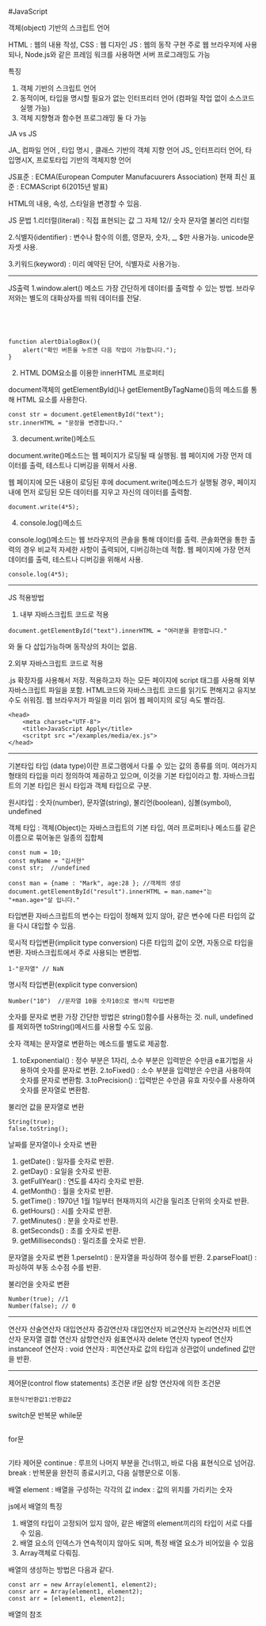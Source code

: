 #JavaScript

객체(object) 기반의 스크립트 언어 

HTML : 웹의 내용 작성,  CSS : 웹 디자인 JS : 웹의 동작 구현
주로 웹 브라우저에 사용되나, Node.js와 같은 프레임 워크를 사용하면 서버 프로그래밍도 가능

특징 
1. 객체 기반의 스크립트 언어
2. 동적이며, 타입을 명시할 필요가 없는 인터프리터 언어 (컴파일 작업 없이 소스코드 실행 가능)
3. 객체 지향형과 함수현 프로그래밍 둘 다 가능

JA vs JS

JA_ 컴파일 언어 , 타입 명시 , 클래스 기반의 객체 지향 언어
JS_ 인터프리터 언어, 타입명시X, 프로토타입 기반의 객체지향 언어

JS표준 : ECMA(European Computer Manufacuurers Association)
현재 최신 표준 :  ECMAScript 6(2015년 발표)

HTML의 내용, 속성, 스타일을 변경할 수 있음.

JS 문법 
1.리터럴(literal) : 직접 표현되는 값 그 자체
12// 숫자 문자열 불리언 리터럴 

2.식별자(identifier) : 변수나 함수의 이름, 영문자, 숫자, _, $만 사용가능. unicode문자셋 사용.

3.키워드(keyword) : 미리 예약된 단어, 식별자로 사용가능.

***

JS출력
1.window.alert() 메소드
가장 간단하게 데이터를 출력할 수 있는 방법.
브라우저와는 별도의 대화상자를 띄워 데이터를 전달.

<pre>
<code>

</code>
</pre>

```
function alertDialogBox(){
    alert("확인 버튼을 누르면 다음 작업이 가능합니다.");
}
```

2. HTML DOM요소를 이용한  innerHTML 프로퍼티

document객체의 getElementById()나 getElementByTagName()등의 메소드를 통해 HTML 요소를 사용한다.

```
const str = document.getElementById("text");
str.innerHTML = "문장을 변경합니다." 

```

3. decument.write()메소드

document.write()메소드는 웹 페이지가 로딩될 때 실행됨.
웹 페이지에 가장 먼저 데이터를 출력, 테스트나 디버깅을 위해서 사용.

웹 페이지에 모든 내용이 로딩된 후에 document.write()메소드가 실행될 경우, 
페이지 내에 먼저 로딩된 모든 데이터를 지우고 자신의 데이터를 출력함.

```
document.write(4*5);
```

4. console.log()메소드

console.log()메소드는 웹 브라우저의 콘솔을 통해 데이터를 출력.
콘솔화면을 통한 출력의 경우 비교적 자세한 사항이 출력되어, 디버깅하는데 적합.
웹 페이지에 가장 먼저 데이터를 출력, 테스트나 디버깅을 위해서 사용.

```
console.log(4*5);
```

***

JS 적용방법 

1. 내부 자바스크립트 코드로 적용
```
document.getElementById("text").innerHTML = "여러분을 환영합니다."
```
<head>와 <body> 둘 다 삽입가능하며 동작상의 차이는 없음.

2.외부 자바스크립트 코드로 적용

.js 확장자를 사용해서 저장. 
적용하고자 하는 모든 페이지에 script 태그를 사용해 외부 자바스크립트 파일을 포함.
HTML코드와 자바스크립트 코드를 읽기도 편해지고 유지보수도 쉬워짐.
웹 브라우저가 파일을 미리 읽어 웹 페이지의 로딩 속도 빨라짐.

```
<head>
    <meta charset="UTF-8">
    <title>JavaScript Apply</title>
    <scritpt src ="/examples/media/ex.js">
</head>
```

***
기본타입
타입 (data type)이란 프로그램에서 다룰 수 있는 값의 종류를 의미.
여러가지 형태의 타입을 미리 정의하여 제공하고 있으며, 이것을 기본 타입이라고 함.
자바스크립트의 기본 타입은 원시 타입과 객체 타입으로 구분.

원시타입 : 숫자(number), 문자열(string), 불리언(boolean), 심볼(symbol), undefined

객체 타입 : 객체(Object)는 자바스크립트의 기본 타입, 
여러 프로퍼티나 메소드를 같은 이름으로 묶어놓은 일종의 집합체
```
const num = 10;
const myName = "김서현"
const str;  //undefined
```
```
const man = {name : "Mark", age:28 }; //객체의 생성
document.getElementById("result").innerHTML = man.name+"는 "+man.age+"살 입니다."
```

타입변환
자바스크립트의 변수는 타입이 정해져 있지 않아, 같은 변수에 다른 타입의 값을 다시 대입할 수 있음.

묵시적 타입변환(implicit type conversion)
다른 타입의 값이 오면, 자동으로 타입을 변환.
자바스크립트에서 주로 사용되는 변환법.
```
1-"문자열" // NaN 
```

명시적 타입변환(explicit type conversion)
```
Number("10")  //문자열 10을 숫자10으로 명시적 타입변환
```

숫자를 문자로 변환
가장 간단한 방법은  string()함수를 사용하는 것.
null, undefined를 제외하면 toString()메서드를 사용할 수도 있음.

숫자 객체는 문자열로 변환하는 메소드를 별도로 제공함.
1. toExponential() : 정수 부분은 1자리, 소수 부분은 입력받은 수만큼 e표기법을 사용하여 숫자를 문자로 변환.
2.toFixed() : 소수 부분을 입력받은 수만큼 사용하여 숫자를 문자로 변환함.
3.toPrecision() : 입력받은 수만큼 유효 자릿수를 사용하여 숫자를 문자열로 변환함.

불리언 값을 문자열로 변환
```
String(true);
false.toString();
```

날짜를 문자열이나 숫자로 변환
1. getDate() : 일자를 숫자로 반환.
2. getDay() : 요일을 숫자로 반환.
3. getFullYear() : 연도를 4자리 숫자로 반환.
4. getMonth() : 월을 숫자로 반환.
5. getTime() : 1970년 1월 1일부터 현재까지의 시간을 밀리초 단위의 숫자로 반환.
6. getHours() : 시를 숫자로 반환.
7. getMinutes() : 분을 숫자로 반환.
8. getSeconds() : 초를 숫자로 반환. 
9. getMilliseconds() : 밀리초를 숫자로 반환.

문자열을 숫자로 변환
1.perseInt() : 문자열을 파싱하여 정수를 반환.
2.parseFloat() : 파싱하여 부동 소수점 수를 반환. 

불리언을 숫자로 변환
```
Number(true); //1
Number(false); // 0
```

***
연산자
산술연산자
대입연산자
증감연산자
대입연산자
비교연산자
논리연산자
비트연산자
문자열 결합 연산자
삼항연산자
쉼표연사자
delete 연산자
typeof 연산자
instanceof 연산자 : 
void 연산자 : 피연산자로 값의 타입과 상관없이 undefined 값만을 반환. 

***

제어문(control flow statements)
조건문
if문
삼항 연산자에 의한 조건문
```
표현식?반환값1:반환값2
```
switch문
반복문
while문
```
```
for문 
```
```
기타 제어문
continue : 루프의 나머지 부분을 건너뛰고, 바로 다음 표현식으로 넘어감.
break : 반복문을 완전히 종료시키고, 다음 실행문으로 이동.

배열
element : 배열을 구성하는 각각의 값
index : 값의 위치를 가리키는 숫자

js에서 배열의 특징
1. 배열의 타입이 고정되어 있지 않아, 같은 배열의 element끼리의 타입이 서로 다를 수 있음.
2. 배열 요소의 인덱스가 연속적이지 않아도 되며, 특정 배열 요소가 비어있을 수 있음
3. Array객체로 다뤄짐.

배열의 생성하는 방법은 다음과 같다. 
```
const arr = new Array(element1, element2);
consr arr = Array(element1, element2);
const arr = [element1, element2];
```

배열의 참조 

